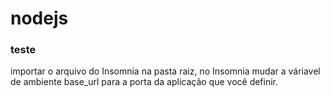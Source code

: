 # nodejs

### teste
importar o arquivo do Insomnia na pasta raiz, no Insomnia mudar a váriavel de ambiente base_url para a porta da aplicação que você definir.